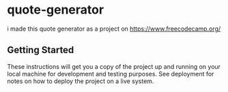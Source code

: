# quote-generator
i made this quote generator as a project on https://www.freecodecamp.org/ 
## Getting Started
These instructions will get you a copy of the project up and running on your local machine for development and testing purposes. See deployment for notes on how to deploy the project on a live system.
